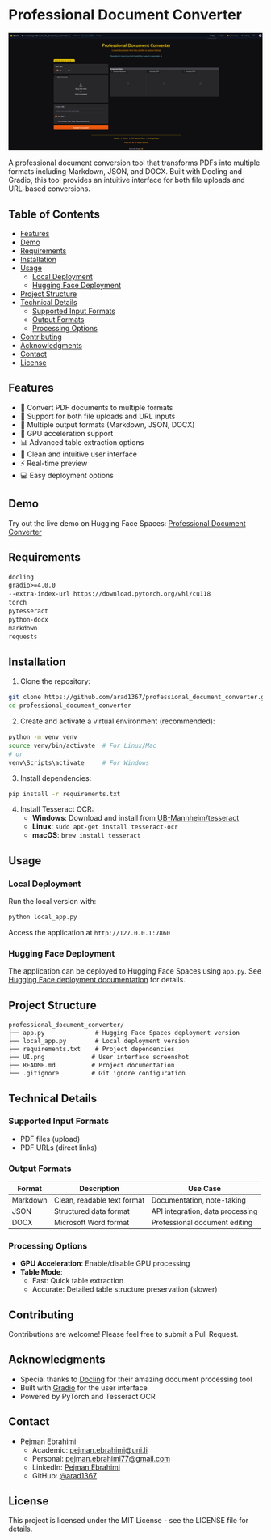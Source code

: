 # Professional Document Converter

![UI Screenshot](UI.png)

A professional document conversion tool that transforms PDFs into multiple formats including Markdown, JSON, and DOCX. Built with Docling and Gradio, this tool provides an intuitive interface for both file uploads and URL-based conversions.

## Table of Contents
- [Features](#features)
- [Demo](#demo)
- [Requirements](#requirements)
- [Installation](#installation)
- [Usage](#usage)
  - [Local Deployment](#local-deployment)
  - [Hugging Face Deployment](#hugging-face-deployment)
- [Project Structure](#project-structure)
- [Technical Details](#technical-details)
  - [Supported Input Formats](#supported-input-formats)
  - [Output Formats](#output-formats)
  - [Processing Options](#processing-options)
- [Contributing](#contributing)
- [Acknowledgments](#acknowledgments)
- [Contact](#contact)
- [License](#license)

## Features
- 📄 Convert PDF documents to multiple formats
- 🔗 Support for both file uploads and URL inputs
- 💾 Multiple output formats (Markdown, JSON, DOCX)
- 🎯 GPU acceleration support
- 📊 Advanced table extraction options
- 🎨 Clean and intuitive user interface
- ⚡ Real-time preview
- 💻 Easy deployment options

## Demo
Try out the live demo on Hugging Face Spaces: [Professional Document Converter](https://huggingface.co/spaces/arad1367/professional_document_converter)

## Requirements
```txt
docling
gradio>=4.0.0
--extra-index-url https://download.pytorch.org/whl/cu118
torch
pytesseract
python-docx
markdown
requests
```

## Installation

1. Clone the repository:
```bash
git clone https://github.com/arad1367/professional_document_converter.git
cd professional_document_converter
```

2. Create and activate a virtual environment (recommended):
```bash
python -m venv venv
source venv/bin/activate  # For Linux/Mac
# or
venv\Scripts\activate     # For Windows
```

3. Install dependencies:
```bash
pip install -r requirements.txt
```

4. Install Tesseract OCR:
   - **Windows**: Download and install from [UB-Mannheim/tesseract](https://github.com/UB-Mannheim/tesseract/wiki)
   - **Linux**: `sudo apt-get install tesseract-ocr`
   - **macOS**: `brew install tesseract`

## Usage

### Local Deployment
Run the local version with:
```bash
python local_app.py
```
Access the application at `http://127.0.0.1:7860`

### Hugging Face Deployment
The application can be deployed to Hugging Face Spaces using `app.py`. See [Hugging Face deployment documentation](https://huggingface.co/docs/hub/spaces) for details.

## Project Structure
```
professional_document_converter/
├── app.py              # Hugging Face Spaces deployment version
├── local_app.py        # Local deployment version
├── requirements.txt    # Project dependencies
├── UI.png             # User interface screenshot
├── README.md          # Project documentation
└── .gitignore         # Git ignore configuration
```

## Technical Details

### Supported Input Formats
- PDF files (upload)
- PDF URLs (direct links)

### Output Formats
| Format | Description | Use Case |
|--------|-------------|----------|
| Markdown | Clean, readable text format | Documentation, note-taking |
| JSON | Structured data format | API integration, data processing |
| DOCX | Microsoft Word format | Professional document editing |

### Processing Options
- **GPU Acceleration**: Enable/disable GPU processing
- **Table Mode**: 
  - Fast: Quick table extraction
  - Accurate: Detailed table structure preservation (slower)

## Contributing
Contributions are welcome! Please feel free to submit a Pull Request.

## Acknowledgments
- Special thanks to [Docling](https://github.com/DS4SD/docling) for their amazing document processing tool
- Built with [Gradio](https://gradio.app/) for the user interface
- Powered by PyTorch and Tesseract OCR

## Contact
- Pejman Ebrahimi
  - Academic: [pejman.ebrahimi@uni.li](mailto:pejman.ebrahimi@uni.li)
  - Personal: [pejman.ebrahimi77@gmail.com](mailto:pejman.ebrahimi77@gmail.com)
  - LinkedIn: [Pejman Ebrahimi](https://www.linkedin.com/in/pejman-ebrahimi-4a60151a7/)
  - GitHub: [@arad1367](https://github.com/arad1367)

## License
This project is licensed under the MIT License - see the LICENSE file for details.